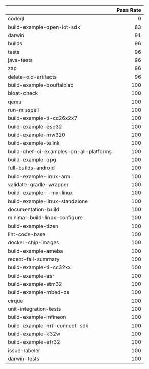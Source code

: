 |                                         |   Pass Rate |
|:----------------------------------------|------------:|
| codeql                                  |           0 |
| build-example-open-iot-sdk              |          83 |
| darwin                                  |          91 |
| builds                                  |          96 |
| tests                                   |          96 |
| java-tests                              |          96 |
| zap                                     |          96 |
| delete-old-artifacts                    |          96 |
| build-example-bouffalolab               |         100 |
| bloat-check                             |         100 |
| qemu                                    |         100 |
| run-misspell                            |         100 |
| build-example-ti-cc26x2x7               |         100 |
| build-example-esp32                     |         100 |
| build-example-mw320                     |         100 |
| build-example-telink                    |         100 |
| build-chef-ci-examples-on-all-platforms |         100 |
| build-example-qpg                       |         100 |
| full-builds-android                     |         100 |
| build-example-linux-arm                 |         100 |
| validate-gradle-wrapper                 |         100 |
| build-example-i-mx-linux                |         100 |
| build-example-linux-standalone          |         100 |
| documentation-build                     |         100 |
| minimal-build-linux-configure           |         100 |
| build-example-tizen                     |         100 |
| lint-code-base                          |         100 |
| docker-chip-images                      |         100 |
| build-example-ameba                     |         100 |
| recent-fail-summary                     |         100 |
| build-example-ti-cc32xx                 |         100 |
| build-example-asr                       |         100 |
| build-example-stm32                     |         100 |
| build-example-mbed-os                   |         100 |
| cirque                                  |         100 |
| unit-integration-tests                  |         100 |
| build-example-infineon                  |         100 |
| build-example-nrf-connect-sdk           |         100 |
| build-example-k32w                      |         100 |
| build-example-efr32                     |         100 |
| issue-labeler                           |         100 |
| darwin-tests                            |         100 |